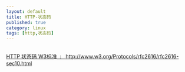 ```yaml
---
layout: default
title: HTTP-状态码
published: true
category: linux
tags: [http,状态码]
---
```

<div id="detail" class="detail" style="line-height: 1.3;"><p><br>
<a href="http://www.w3.org/Protocols/rfc2616/rfc2616-sec10.html" target="_blank">HTTP 状态码 W3标准&nbsp; :&nbsp;&nbsp; http://www.w3.org/Protocols/rfc2616/rfc2616-sec10.html<br></a></p></div>
